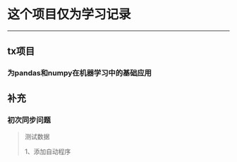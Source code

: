 # 这个项目仅为学习记录

<hr/>

## tx项目

### 为pandas和numpy在机器学习中的基础应用

## 补充

### 初次同步问题

> 测试数据
>
> 1、添加自动程序

